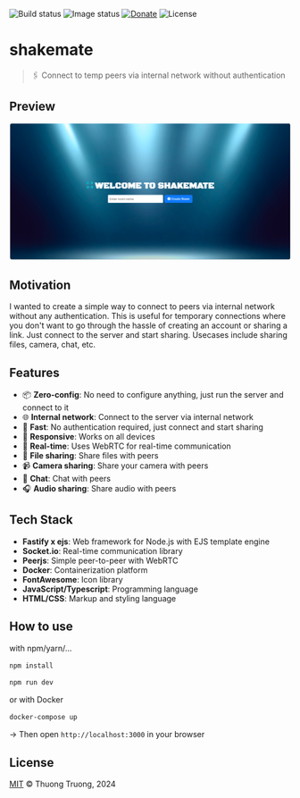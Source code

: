 ![Build status](https://img.shields.io/github/actions/workflow/status/thuongtruong109/shakemate/build.yml?logo=GitHub&label=build)
![Image status](https://img.shields.io/docker/automated/thuongtruong1009/shakemate?logo=Docker&label=shakemate)
[![Donate](https://img.shields.io/badge/Donate-PayPal-ff3f59.svg)](https://paypal.me/thuongtruong1009)
![License](https://img.shields.io/github/license/thuongtruong1009/short1url)

# shakemate

> 🖇️ Connect to temp peers via internal network without authentication

## Preview

![Preview](/public/preview.png)

## Motivation

I wanted to create a simple way to connect to peers via internal network without any authentication. This is useful for temporary connections where you don't want to go through the hassle of creating an account or sharing a link. Just connect to the server and start sharing. Usecases include sharing files, camera, chat, etc.

## Features

- 📦 **Zero-config**: No need to configure anything, just run the server and connect to it
- 🌐 **Internal network**: Connect to the server via internal network
- 🚀 **Fast**: No authentication required, just connect and start sharing
- 📱 **Responsive**: Works on all devices
- 📡 **Real-time**: Uses WebRTC for real-time communication
- 📁 **File sharing**: Share files with peers
- 📹 **Camera sharing**: Share your camera with peers
- 💬 **Chat**: Chat with peers
- 🎧 **Audio sharing**: Share audio with peers

## Tech Stack

- **Fastify x ejs**: Web framework for Node.js with EJS template engine
- **Socket.io**: Real-time communication library
- **Peerjs**: Simple peer-to-peer with WebRTC
- **Docker**: Containerization platform
- **FontAwesome**: Icon library
- **JavaScript/Typescript**: Programming language
- **HTML/CSS**: Markup and styling language

## How to use

with npm/yarn/...
```bash
npm install
```

```bash
npm run dev
```

or with Docker

```bash
docker-compose up
```

-> Then open `http://localhost:3000` in your browser

## License

[MIT](LICENSE) © Thuong Truong, 2024